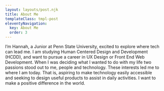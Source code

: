 ```yaml
---
layout: layouts/post.njk
title: About Me
templateClass: tmpl-post
eleventyNavigation:
  key: About Me
  order: 3
---
```


I’m Hannah, a Junior at Penn State University, excited to explore where tech can lead me. I am studying Human Centered Design and Development (HCDD), and want to pursue a career in UX Design or Front End Web Development. When I was deciding what I wanted to do with my life two passions stood out to me, people and technology. These interests led me to where I am today. That is, aspiring to make technology easily accessible and seeking to design useful products to assist in daily activities. I want to make a positive difference in the world.
